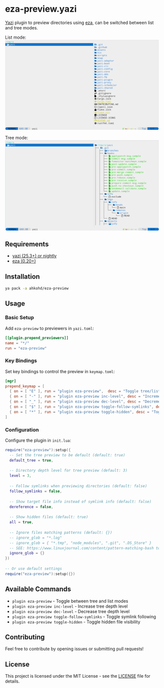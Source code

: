 # eza-preview.yazi

[Yazi](https://github.com/sxyazi/yazi) plugin to preview directories using [eza](https://github.com/eza-community/eza), can be switched between list and tree modes.

List mode:
![list.png](list.png)

Tree mode:
![tree.png](tree.png)

## Requirements

- [yazi (25.3+) or nightly](https://github.com/sxyazi/yazi)
- [eza (0.20+)](https://github.com/eza-community/eza)

## Installation

```sh
ya pack -a ahkohd/eza-preview
```

## Usage

### Basic Setup

Add `eza-preview` to previewers in `yazi.toml`:

```toml
[[plugin.prepend_previewers]]
name = "*/"
run = "eza-preview"
```

### Key Bindings

Set key bindings to control the preview in `keymap.toml`:

```toml
[mgr]
prepend_keymap = [
  { on = [ "E" ], run = "plugin eza-preview",  desc = "Toggle tree/list dir preview" },
  { on = [ "-" ], run = "plugin eza-preview inc-level", desc = "Increment tree level" },
  { on = [ "_" ], run = "plugin eza-preview dec-level", desc = "Decrement tree level" },
  { on = [ "$" ], run = "plugin eza-preview toggle-follow-symlinks", desc = "Toggle tree follow symlinks" },
  { on = [ "*" ], run = "plugin eza-preview toggle-hidden", desc = "Toggle hidden files" },
]
```

### Configuration

Configure the plugin in `init.lua`:

```lua
require("eza-preview"):setup({
  -- Set the tree preview to be default (default: true)
  default_tree = true,

  -- Directory depth level for tree preview (default: 3)
  level = 3,

  -- Follow symlinks when previewing directories (default: false)
  follow_symlinks = false,

  -- Show target file info instead of symlink info (default: false)
  dereference = false,

  -- Show hidden files (default: true) 
  all = true,

  -- Ignore files matching patterns (default: {})
  -- ignore_glob = "*.log"
  -- ignore_glob = { "*.tmp", "node_modules", ".git", ".DS_Store" }
  -- SEE: https://www.linuxjournal.com/content/pattern-matching-bash to learn about glob patterns
  ignore_glob = {}
})

-- Or use default settings
require("eza-preview"):setup({})
```

## Available Commands

- `plugin eza-preview` - Toggle between tree and list modes
- `plugin eza-preview inc-level` - Increase tree depth level
- `plugin eza-preview dec-level` - Decrease tree depth level  
- `plugin eza-preview toggle-follow-symlinks` - Toggle symlink following
- `plugin eza-preview toggle-hidden` - Toggle hidden file visibility

## Contributing

Feel free to contribute by opening issues or submitting pull requests!

## License

This project is licensed under the MIT License - see the [LICENSE](LICENSE) file for details.
